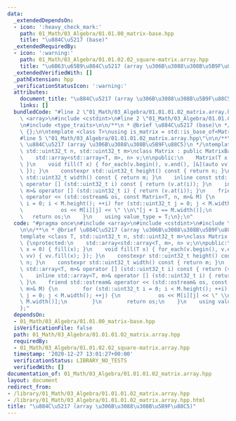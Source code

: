 ```yaml
---
data:
  _extendedDependsOn:
  - icon: ':heavy_check_mark:'
    path: 01_Math/03_Algebra/01.01.00_matrix-base.hpp
    title: "\u884C\u5217 (base)"
  _extendedRequiredBy:
  - icon: ':warning:'
    path: 01_Math/03_Algebra/01.01.02.02_square-matrix.array.hpp
    title: "\u6B63\u65B9\u884C\u5217 (array \u306B\u3088\u308B\u5B9F\u88C5)"
  _extendedVerifiedWith: []
  _pathExtension: hpp
  _verificationStatusIcon: ':warning:'
  attributes:
    document_title: "\u884C\u5217 (array \u306B\u3088\u308B\u5B9F\u88C5)"
    links: []
  bundledCode: "#line 2 \"01_Math/03_Algebra/01.01.01.02_matrix.array.hpp\"\n#include\
    \ <array>\n#include <cstdint>\n#line 2 \"01_Math/03_Algebra/01.01.00_matrix-base.hpp\"\
    \n#include <type_traits>\n\n/**\n * @brief \u884C\u5217 (base)\n */\nclass MatrixBase\
    \ {};\n\ntemplate <class T>\nusing is_matrix = std::is_base_of<MatrixBase, T>;\n\
    #line 5 \"01_Math/03_Algebra/01.01.01.02_matrix.array.hpp\"\n\n/**\n * @brief\
    \ \u884C\u5217 (array \u306B\u3088\u308B\u5B9F\u88C5)\n */\ntemplate <class T,\
    \ std::uint32_t n, std::uint32_t m>\nclass Matrix : public MatrixBase {\nprotected:\n\
    \    std::array<std::array<T, m>, n> v;\n\npublic:\n    Matrix(T x = 0) { fill(x);\
    \ }\n    void fill(T x) { for_each(v.begin(), v.end(), [&](auto vv) { vv.fill(x);\
    \ }); }\n    constexpr std::uint32_t height() const { return n; }\n    constexpr\
    \ std::uint32_t width() const { return m; }\n    inline const std::array<T, m>&\
    \ operator [] (std::uint32_t i) const { return (v.at(i)); }\n    inline std::array<T,\
    \ m>& operator [] (std::uint32_t i) { return (v.at(i)); }\n    friend std::ostream&\
    \ operator << (std::ostream& os, const Matrix<T, n, m>& M) {\n        for (std::uint32_t\
    \ i = 0; i < M.height(); ++i) for (std::uint32_t j = 0; j < M.width(); ++j) {\n\
    \            os << M[i][j] << \" \\n\"[j + 1 == M.width()];\n        }\n     \
    \   return os;\n    }\n    using value_type = T;\n};\n"
  code: "#pragma once\n#include <array>\n#include <cstdint>\n#include \"01.01.00_matrix-base.hpp\"\
    \n\n/**\n * @brief \u884C\u5217 (array \u306B\u3088\u308B\u5B9F\u88C5)\n */\n\
    template <class T, std::uint32_t n, std::uint32_t m>\nclass Matrix : public MatrixBase\
    \ {\nprotected:\n    std::array<std::array<T, m>, n> v;\n\npublic:\n    Matrix(T\
    \ x = 0) { fill(x); }\n    void fill(T x) { for_each(v.begin(), v.end(), [&](auto\
    \ vv) { vv.fill(x); }); }\n    constexpr std::uint32_t height() const { return\
    \ n; }\n    constexpr std::uint32_t width() const { return m; }\n    inline const\
    \ std::array<T, m>& operator [] (std::uint32_t i) const { return (v.at(i)); }\n\
    \    inline std::array<T, m>& operator [] (std::uint32_t i) { return (v.at(i));\
    \ }\n    friend std::ostream& operator << (std::ostream& os, const Matrix<T, n,\
    \ m>& M) {\n        for (std::uint32_t i = 0; i < M.height(); ++i) for (std::uint32_t\
    \ j = 0; j < M.width(); ++j) {\n            os << M[i][j] << \" \\n\"[j + 1 ==\
    \ M.width()];\n        }\n        return os;\n    }\n    using value_type = T;\n\
    };"
  dependsOn:
  - 01_Math/03_Algebra/01.01.00_matrix-base.hpp
  isVerificationFile: false
  path: 01_Math/03_Algebra/01.01.01.02_matrix.array.hpp
  requiredBy:
  - 01_Math/03_Algebra/01.01.02.02_square-matrix.array.hpp
  timestamp: '2020-12-27 13:01:27+00:00'
  verificationStatus: LIBRARY_NO_TESTS
  verifiedWith: []
documentation_of: 01_Math/03_Algebra/01.01.01.02_matrix.array.hpp
layout: document
redirect_from:
- /library/01_Math/03_Algebra/01.01.01.02_matrix.array.hpp
- /library/01_Math/03_Algebra/01.01.01.02_matrix.array.hpp.html
title: "\u884C\u5217 (array \u306B\u3088\u308B\u5B9F\u88C5)"
---
```

